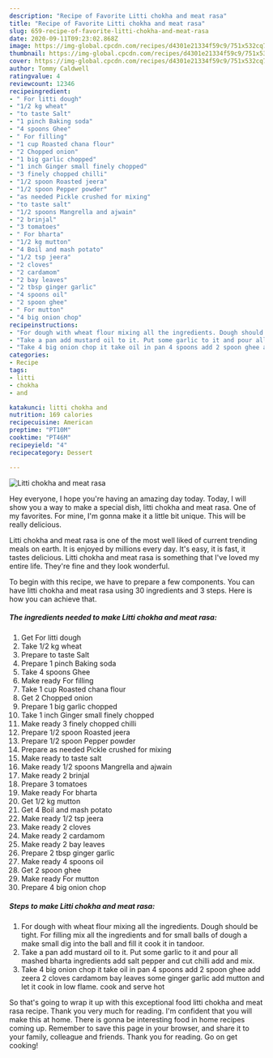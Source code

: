 ```yaml
---
description: "Recipe of Favorite Litti chokha and meat rasa"
title: "Recipe of Favorite Litti chokha and meat rasa"
slug: 659-recipe-of-favorite-litti-chokha-and-meat-rasa
date: 2020-09-11T09:23:02.868Z
image: https://img-global.cpcdn.com/recipes/d4301e21334f59c9/751x532cq70/litti-chokha-and-meat-rasa-recipe-main-photo.jpg
thumbnail: https://img-global.cpcdn.com/recipes/d4301e21334f59c9/751x532cq70/litti-chokha-and-meat-rasa-recipe-main-photo.jpg
cover: https://img-global.cpcdn.com/recipes/d4301e21334f59c9/751x532cq70/litti-chokha-and-meat-rasa-recipe-main-photo.jpg
author: Tommy Caldwell
ratingvalue: 4
reviewcount: 12346
recipeingredient:
- " For litti dough"
- "1/2 kg wheat"
- "to taste Salt"
- "1 pinch Baking soda"
- "4 spoons Ghee"
- " For filling"
- "1 cup Roasted chana flour"
- "2 Chopped onion"
- "1 big garlic chopped"
- "1 inch Ginger small finely chopped"
- "3 finely chopped chilli"
- "1/2 spoon Roasted jeera"
- "1/2 spoon Pepper powder"
- "as needed Pickle crushed for mixing"
- "to taste salt"
- "1/2 spoons Mangrella and ajwain"
- "2 brinjal"
- "3 tomatoes"
- " For bharta"
- "1/2 kg mutton"
- "4 Boil and mash potato"
- "1/2 tsp jeera"
- "2 cloves"
- "2 cardamom"
- "2 bay leaves"
- "2 tbsp ginger garlic"
- "4 spoons oil"
- "2 spoon ghee"
- " For mutton"
- "4 big onion chop"
recipeinstructions:
- "For dough with wheat flour mixing all the ingredients. Dough should be tight. For filling mix all the ingredients and for small balls of dough a make small dig into the ball and fill it cook it in tandoor."
- "Take a pan add mustard oil to it. Put some garlic to it and pour all mashed bharta ingredients add salt pepper and cut chilli add and mix."
- "Take 4 big onion chop it take oil in pan 4 spoons add 2 spoon ghee add zeera 2 cloves cardamom bay leaves some ginger garlic add mutton and let it cook in low flame. cook and serve hot"
categories:
- Recipe
tags:
- litti
- chokha
- and

katakunci: litti chokha and 
nutrition: 169 calories
recipecuisine: American
preptime: "PT10M"
cooktime: "PT46M"
recipeyield: "4"
recipecategory: Dessert

---
```



![Litti chokha and meat rasa](https://img-global.cpcdn.com/recipes/d4301e21334f59c9/751x532cq70/litti-chokha-and-meat-rasa-recipe-main-photo.jpg)

Hey everyone, I hope you're having an amazing day today. Today, I will show you a way to make a special dish, litti chokha and meat rasa. One of my favorites. For mine, I'm gonna make it a little bit unique. This will be really delicious.

Litti chokha and meat rasa is one of the most well liked of current trending meals on earth. It is enjoyed by millions every day. It's easy, it is fast, it tastes delicious. Litti chokha and meat rasa is something that I've loved my entire life. They're fine and they look wonderful.




To begin with this recipe, we have to prepare a few components. You can have litti chokha and meat rasa using 30 ingredients and 3 steps. Here is how you can achieve that.

<!--inarticleads1-->

##### The ingredients needed to make Litti chokha and meat rasa:

1. Get  For litti dough
1. Take 1/2 kg wheat
1. Prepare to taste Salt
1. Prepare 1 pinch Baking soda
1. Take 4 spoons Ghee
1. Make ready  For filling
1. Take 1 cup Roasted chana flour
1. Get 2 Chopped onion
1. Prepare 1 big garlic chopped
1. Take 1 inch Ginger small finely chopped
1. Make ready 3 finely chopped chilli
1. Prepare 1/2 spoon Roasted jeera
1. Prepare 1/2 spoon Pepper powder
1. Prepare as needed Pickle crushed for mixing
1. Make ready to taste salt
1. Make ready 1/2 spoons Mangrella and ajwain
1. Make ready 2 brinjal
1. Prepare 3 tomatoes
1. Make ready  For bharta
1. Get 1/2 kg mutton
1. Get 4 Boil and mash potato
1. Make ready 1/2 tsp jeera
1. Make ready 2 cloves
1. Make ready 2 cardamom
1. Make ready 2 bay leaves
1. Prepare 2 tbsp ginger garlic
1. Make ready 4 spoons oil
1. Get 2 spoon ghee
1. Make ready  For mutton
1. Prepare 4 big onion chop




<!--inarticleads2-->

##### Steps to make Litti chokha and meat rasa:

1. For dough with wheat flour mixing all the ingredients. Dough should be tight. For filling mix all the ingredients and for small balls of dough a make small dig into the ball and fill it cook it in tandoor.
1. Take a pan add mustard oil to it. Put some garlic to it and pour all mashed bharta ingredients add salt pepper and cut chilli add and mix.
1. Take 4 big onion chop it take oil in pan 4 spoons add 2 spoon ghee add zeera 2 cloves cardamom bay leaves some ginger garlic add mutton and let it cook in low flame. cook and serve hot




So that's going to wrap it up with this exceptional food litti chokha and meat rasa recipe. Thank you very much for reading. I'm confident that you will make this at home. There is gonna be interesting food in home recipes coming up. Remember to save this page in your browser, and share it to your family, colleague and friends. Thank you for reading. Go on get cooking!
